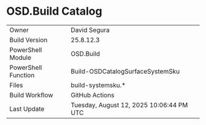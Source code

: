 ﻿# OSD.Build Catalog

| | |
|-|-|
| Owner | David Segura |
| Build Version | 25.8.12.3 |
| PowerShell Module | OSD.Build |
| PowerShell Function | Build-OSDCatalogSurfaceSystemSku |
| Files | build-systemsku.* |
| Build Workflow | GitHub Actions |
| Last Update | Tuesday, August 12, 2025 10:06:44 PM UTC |

